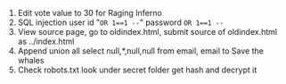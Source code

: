 1. Edit vote value to 30 for Raging Inferno
2. SQL injection user id "`OR 1==1 --`" password `OR 1==1 --`
3. View source page, go to oldindex.html, submit source of oldindex.html as ../index.html
4. Append union all select null,\*,null,null from email, email to Save the whales
5. Check robots.txt look under secret folder get hash and decrypt it
